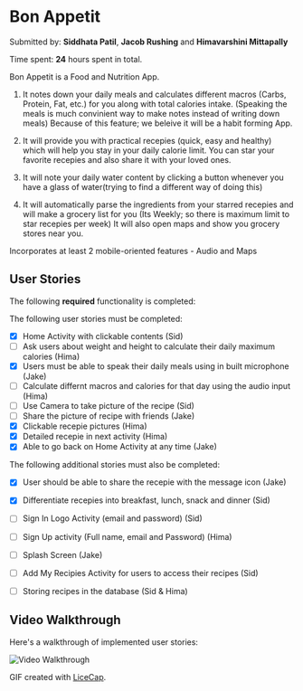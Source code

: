# Bon Appetit

Submitted by: **Siddhata Patil**, **Jacob Rushing** and **Himavarshini Mittapally**

Time spent: **24** hours spent in total.


Bon Appetit is a Food and Nutrition App.

1. It notes down your daily meals and calculates different macros (Carbs, Protein, Fat, etc.) for you along with total calories intake.
(Speaking the meals is much convinient way to make notes instead of writing down meals)
Because of this feature; we beleive it will be a habit forming App.

2. It will provide you with practical recepies (quick, easy and healthy) which will help you stay in your daily calorie limit.
You can star your favorite recepies and also share it with your loved ones.

3. It will note your daily water content by clicking a button whenever you have a glass of water(trying to find a different way of doing this)

4. It will automatically parse the ingredients from your starred recepies and will make a grocery list for you (Its Weekly; so there is maximum limit to star recepies per week) 
It will also open maps and show you grocery stores near you.

Incorporates at least 2 mobile-oriented features - Audio and Maps

## User Stories

The following **required** functionality is completed:

The following user stories must be completed:

* [x] Home Activity with clickable contents (Sid)
* [ ] Ask users about weight and height to calculate their daily maximum calories (Hima)
* [x] Users must be able to speak their daily meals using in built microphone (Jake)
* [ ] Calculate differnt macros and calories for that day using the audio input (Hima)
* [ ] Use Camera to take picture of the recipe (Sid)
* [ ] Share the picture of recipe with friends (Jake)
* [x] Clickable recepie pictures (Hima)
* [x] Detailed recepie in next activity (Hima)
* [x] Able to go back on Home Activity at any time (Jake)

The following additional stories must also be completed:

* [x] User should be able to share the recepie with the message icon (Jake)
* [x] Differentiate recepies into breakfast, lunch, snack and dinner (Sid)
* [ ] Sign In Logo Activity (email and password) (Sid)
* [ ] Sign Up activity (Full name, email and Password) (Hima)
* [ ] Splash Screen (Jake)
* [ ] Add My Recipies Activity for users to access their recipes (Sid)
* [ ] Storing recipes in the database (Sid & Hima)


## Video Walkthrough

Here's a walkthrough of implemented user stories:

<img src='https://i.imgur.com/nXZopV2.gif' title='Video Walkthrough' width='' alt='Video Walkthrough' />

GIF created with [LiceCap](http://www.cockos.com/licecap/).


